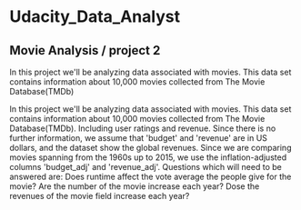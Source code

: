 # Udacity_Data_Analyst
## Movie Analysis / project 2
In this project we'll be analyzing data associated with movies. This data set contains information about 10,000 movies collected from The Movie Database(TMDb)

In this project we'll be analyzing data associated with movies. This data set contains information about 10,000 movies collected from The Movie Database(TMDb). Including user ratings and revenue. Since there is no further information, we assume that 'budget' and 'revenue' are in US dollars, and the dataset show the global revenues. Since we are comparing movies spanning from the 1960s up to 2015, we use the inflation-adjusted columns 'budget_adj' and 'revenue_adj'. Questions which will need to be answered are:
Does runtime affect the vote average the people give for the movie?
Are the number of the movie increase each year?
Dose the revenues of the movie field increase each year?
